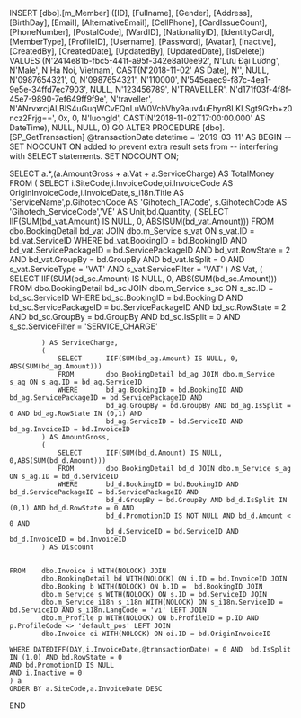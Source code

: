 INSERT [dbo].[m_Member] 
([ID], [Fullname], [Gender], [Address], [BirthDay], [Email], [AlternativeEmail], [CellPhone], [CardIssueCount], [PhoneNumber], [PostalCode], [WardID], [NationalityID], [IdentityCard], [MemberType], [ProfileID], [Username], [Password], [Avatar], [Inactive], [CreatedBy], [CreatedDate], [UpdatedBy], [UpdatedDate], [IsDelete]) 
VALUES 
(N'2414e81b-fbc5-441f-a95f-342e8a10ee92', N'Lưu Đại Lương', N'Male', N'Ha Noi, Vietnam', CAST(N'2018-11-02' AS Date), N'', NULL, N'0987654321', 0, N'0987654321', N'110000', N'545eaec9-f87c-4ea1-9e5e-34ffd7ec7903', NULL, N'123456789', N'TRAVELLER', N'd171f03f-4f8f-45e7-9890-7ef649ff9f9e', N'traveller', N'ANrvxrcjALBIS4uGuqWCvEQnLuW0VchVhy9auv4uEhyn8LKLSgt9Gzb+z0ncz2Frjg==', 0x, 0, N'luongld', CAST(N'2018-11-02T17:00:00.000' AS DateTime), NULL, NULL, 0)
GO
ALTER PROCEDURE [dbo].[SP_GetTransaction]
	@transactionDate datetime = '2019-03-11'
AS
BEGIN
	-- SET NOCOUNT ON added to prevent extra result sets from
	-- interfering with SELECT statements.
	SET NOCOUNT ON;

  SELECT a.*,(a.AmountGross + a.Vat + a.ServiceCharge) AS TotalMoney 
	FROM (
	SELECT	i.SiteCode,i.InvoiceCode,oi.InvoiceCode AS OriginInvoiceCode,i.InvoiceDate,s_i18n.Title AS 'ServiceName',p.GihotechCode AS 'Gihotech_TACode',
			s.GihotechCode AS 'Gihotech_ServiceCode','VÉ' AS Unit,bd.Quantity,
			(
				SELECT		IIF(SUM(bd_vat.Amount) IS NULL, 0, ABS(SUM(bd_vat.Amount)))
				FROM		dbo.BookingDetail bd_vat JOIN dbo.m_Service s_vat ON s_vat.ID = bd_vat.ServiceID
				WHERE		bd_vat.BookingID = bd.BookingID AND bd_vat.ServicePackageID = bd.ServicePackageID AND 
							bd_vat.RowState = 2 AND bd_vat.GroupBy = bd.GroupBy AND 
							bd_vat.IsSplit = 0 AND s_vat.ServiceType = 'VAT' AND s_vat.ServiceFilter = 'VAT' 
			) AS Vat,
			(
				SELECT		IIF(SUM(bd_sc.Amount) IS NULL, 0, ABS(SUM(bd_sc.Amount)))
				FROM		dbo.BookingDetail bd_sc JOIN dbo.m_Service s_sc ON s_sc.ID = bd_sc.ServiceID
				WHERE		bd_sc.BookingID = bd.BookingID AND bd_sc.ServicePackageID = bd.ServicePackageID AND 
							bd_sc.RowState = 2 AND bd_sc.GroupBy = bd.GroupBy AND 
							bd_sc.IsSplit = 0 AND s_sc.ServiceFilter = 'SERVICE_CHARGE' 
							
			) AS ServiceCharge,
			(
				SELECT		IIF(SUM(bd_ag.Amount) IS NULL, 0, ABS(SUM(bd_ag.Amount)))
				FROM		dbo.BookingDetail bd_ag JOIN dbo.m_Service s_ag ON s_ag.ID = bd_ag.ServiceID
				WHERE		bd_ag.BookingID = bd.BookingID AND bd_ag.ServicePackageID = bd.ServicePackageID AND 
							bd_ag.GroupBy = bd.GroupBy AND bd_ag.IsSplit = 0 AND bd_ag.RowState IN (0,1) AND
							bd_ag.ServiceID = bd.ServiceID AND bd_ag.InvoiceID = bd.InvoiceID
			) AS AmountGross,
			(
				SELECT		IIF(SUM(bd_d.Amount) IS NULL, 0,ABS(SUM(bd_d.Amount)))
				FROM		dbo.BookingDetail bd_d JOIN dbo.m_Service s_ag ON s_ag.ID = bd_d.ServiceID
				WHERE		bd_d.BookingID = bd.BookingID AND bd_d.ServicePackageID = bd.ServicePackageID AND 
							bd_d.GroupBy = bd.GroupBy AND bd_d.IsSplit IN (0,1) AND bd_d.RowState = 0 AND
							bd_d.PromotionID IS NOT NULL AND bd_d.Amount < 0 AND 
							bd_d.ServiceID = bd.ServiceID AND bd_d.InvoiceID = bd.InvoiceID
			) AS Discount


	FROM	dbo.Invoice i WITH(NOLOCK) JOIN 
			dbo.BookingDetail bd WITH(NOLOCK) ON i.ID = bd.InvoiceID JOIN
			dbo.Booking b WITH(NOLOCK) ON b.ID =  bd.BookingID JOIN
			dbo.m_Service s WITH(NOLOCK) ON s.ID = bd.ServiceID JOIN
			dbo.m_Service_i18n s_i18n WITH(NOLOCK) ON s_i18n.ServiceID = bd.ServiceID AND s_i18n.LangCode = 'vi' LEFT JOIN 
			dbo.m_Profile p WITH(NOLOCK) ON b.ProfileID = p.ID AND p.ProfileCode <> 'default_pos' LEFT JOIN  
			dbo.Invoice oi WITH(NOLOCK) ON oi.ID = bd.OriginInvoiceID  

	WHERE DATEDIFF(DAY,i.InvoiceDate,@transactionDate) = 0 AND  bd.IsSplit IN (1,0) AND bd.RowState = 0
	AND bd.PromotionID IS NULL 
	AND i.Inactive = 0
	) a
	ORDER BY a.SiteCode,a.InvoiceDate DESC
END
